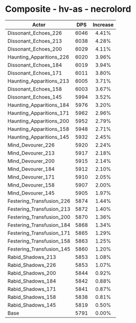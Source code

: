 # Composite - hv-as - necrolord
| Actor | DPS | Increase |
|---|:---:|:---:|
|Dissonant_Echoes_226|6046|4.41%|
|Dissonant_Echoes_213|6038|4.28%|
|Dissonant_Echoes_200|6029|4.11%|
|Haunting_Apparitions_226|6020|3.96%|
|Dissonant_Echoes_184|6019|3.94%|
|Dissonant_Echoes_171|6011|3.80%|
|Haunting_Apparitions_213|6005|3.71%|
|Dissonant_Echoes_158|6003|3.67%|
|Dissonant_Echoes_145|5994|3.52%|
|Haunting_Apparitions_184|5976|3.20%|
|Haunting_Apparitions_171|5962|2.96%|
|Haunting_Apparitions_200|5952|2.79%|
|Haunting_Apparitions_158|5948|2.71%|
|Haunting_Apparitions_145|5932|2.45%|
|Mind_Devourer_226|5920|2.24%|
|Mind_Devourer_213|5917|2.18%|
|Mind_Devourer_200|5915|2.14%|
|Mind_Devourer_184|5912|2.10%|
|Mind_Devourer_171|5910|2.05%|
|Mind_Devourer_158|5907|2.00%|
|Mind_Devourer_145|5905|1.97%|
|Festering_Transfusion_226|5874|1.44%|
|Festering_Transfusion_213|5872|1.40%|
|Festering_Transfusion_200|5870|1.36%|
|Festering_Transfusion_184|5868|1.34%|
|Festering_Transfusion_171|5865|1.29%|
|Festering_Transfusion_158|5863|1.25%|
|Festering_Transfusion_145|5860|1.20%|
|Rabid_Shadows_213|5853|1.08%|
|Rabid_Shadows_226|5853|1.07%|
|Rabid_Shadows_200|5844|0.92%|
|Rabid_Shadows_184|5842|0.88%|
|Rabid_Shadows_171|5841|0.87%|
|Rabid_Shadows_158|5838|0.81%|
|Rabid_Shadows_145|5819|0.50%|
|Base|5791|0.00%|
